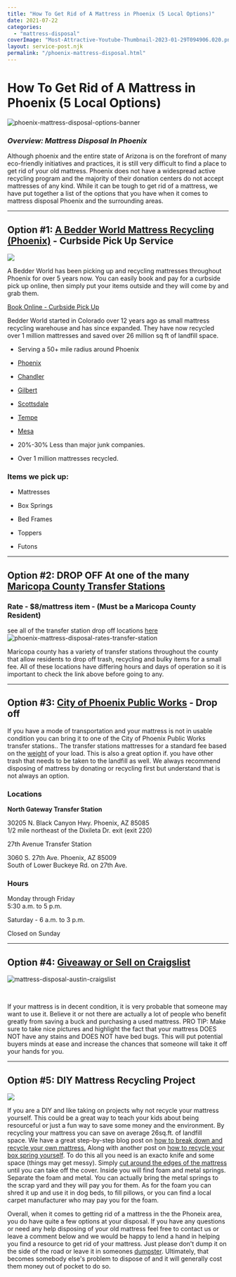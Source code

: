 ```yaml
---
title: "How To Get Rid of A Mattress in Phoenix (5 Local Options)"
date: 2021-07-22
categories: 
  - "mattress-disposal"
coverImage: "Most-Attractive-Youtube-Thumbnail-2023-01-29T094906.020.png"
layout: service-post.njk
permalink: "/phoenix-mattress-disposal.html"
---
```


# How To Get Rid of A Mattress in Phoenix (5 Local Options)

![phoenix-mattress-disposal-options-banner](/filtered-images/Most-Attractive-Youtube-Thumbnail-2023-01-29T094906.020-1024x576.png)

### _Overview: Mattress Disposal In Phoenix_

Although phoenix and the entire state of Arizona is on the forefront of many eco-friendly initiatives and practices, it is still very difficult to find a place to get rid of your old mattress. Phoenix does not have a widespread active recycling program and the majority of their donation centers do not accept mattresses of any kind. While it can be tough to get rid of a mattress, we have put together a list of the options that you have when it comes to mattress disposal Phoenix and the surrounding areas. 

* * *

## Option #1: [A Bedder World Mattress Recycling (Phoenix)](https://www.abedderworld.com/mattress-disposal-phoenix-az/) \- Curbside Pick Up Service

![](/filtered-images/Untitled-design-95-2-768x417.png)

A Bedder World has been picking up and recycling mattresses throughout Phoenix for over 5 years now. You can easily book and pay for a curbside pick up online, then simply put your items outside and they will come by and grab them.

[Book Online - Curbside Pick Up](https://www.abedderworld.com/mattress-disposal-phoenix-az/)

Bedder World started in Colorado over 12 years ago as small mattress recycling warehouse and has since expanded. They have now recycled over 1 million mattresses and saved over 26 million sq ft of landfill space.

- Serving a 50+ mile radius around Phoenix

- [Phoenix](https://www.abedderworld.com/mattress-disposal-phoenix-az/)

- [Chandler](https://www.abedderworld.com/mattress-disposal-chandler-az/)

- [Gilbert](https://www.abedderworld.com/mattress-disposal-gilbert-az/)

- [Scottsdale](https://www.abedderworld.com/mattress-disposal-scottsdale-az/)

- [Tempe](https://www.abedderworld.com/mattress-disposal-tempe-az/)

- [Mesa](https://www.abedderworld.com/mattress-disposal-mesa-az/)

- 20%-30% Less than major junk companies.

- Over 1 million mattresses recycled.

### Items we pick up:

- Mattresses

- Box Springs

- Bed Frames

- Toppers

- Futons

* * *

## Option #2: DROP OFF At one of the many [Maricopa County Transfer Stations](https://www.maricopa.gov/1576/Locations)

### Rate **- $8/mattress item** - (Must be a Maricopa County Resident)

see all of the transfer station drop off locations [here](https://www.maricopa.gov/1576/Locations)  
![phoenix-mattress-disposal-rates-transfer-station](/filtered-images/Screen-Shot-2021-07-21-at-8.22.33-PM-1024x152.png)

Maricopa county has a variety of transfer stations throughout the county that allow residents to drop off trash, recycling and bulky items for a small fee. All of these locations have differing hours and days of operation so it is important to check the link above before going to any. 

* * *

## Option #3: [City of Phoenix Public Works](https://www.phoenix.gov/publicworks/garbage/disposable) - Drop off

If you have a mode of transportation and your mattress is not in usable condition you can bring it to one of the City of Phoenix Public Works transfer stations.. The transfer stations mattresses for a standard fee based on the [weight](https://www.abedderworld.com/how-much-does-a-mattress-weigh.html/) of your load. This is also a great option if. you have other trash that needs to be taken to the landfill as well. We always recommend disposing of mattress by donating or recycling first but understand that is not always an option. 

### Locations 

**North Gateway Transfer Station**      

30205 N. Black Canyon Hwy. Phoenix, AZ 85085  
1/2 mile northeast of the Dixileta Dr. exit (exit 220)

27th Avenue Transfer Station

3060 S. 27th Ave. Phoenix, AZ 85009  
South of Lower Buckeye Rd. on 27th Ave.

### Hours

Monday through Friday  
5:30 a.m. to 5 p.m.

Saturday - 6 a.m. to 3 p.m.

Closed on Sunday

* * *

## Option #4: [Giveaway or Sell on Craigslist](https://tucson.craigslist.org/)

![mattress-disposal-austin-craigslist](/filtered-images/Screen-Shot-2019-12-11-at-8.06.07-AM-768x628.png)

[  
](https://austin.craigslist.org/)

If your mattress is in decent condition, it is very probable that someone may want to use it. Believe it or not there are actually a lot of people who benefit greatly from saving a buck and purchasing a used mattress. PRO TIP: Make sure to take nice pictures and highlight the fact that your mattress DOES NOT have any stains and DOES NOT have bed bugs. This will put potential buyers minds at ease and increase the chances that someone will take it off your hands for you.

* * *

## Option #5: DIY Mattress Recycling Project

![](/filtered-images/Screen-Shot-2019-04-08-at-1.56.55-PM-768x429.png)

If you are a DIY and like taking on projects why not recycle your mattress yourself. This could be a great way to teach your kids about being resourceful or just a fun way to save some money and the environment. By recycling your mattress you can save on average 26sq.ft. of landfill space. We have a great step-by-step blog post on [how to break down and recycle your own mattress.](https://www.abedderworld.com/how-to-recycle-a-mattress/) Along with another post on [how to recycle your box spring yourself](https://www.abedderworld.com/how-to-recycle-a-box-spring/). To do this all you need is an exacto knife and some space (things may get messy). Simply [cut around the edges of the mattress](https://www.abedderworld.com/how-to-cut-a-memory-foam-mattress.html/) until you can take off the cover. Inside you will find foam and metal springs. Separate the foam and metal. You can actually bring the metal springs to the scrap yard and they will pay you for them. As for the foam you can shred it up and use it in dog beds, to fill pillows, or you can find a local carpet manufacturer who may pay you for the foam.

Overall, when it comes to getting rid of a mattress in the the Phoneix area, you do have quite a few options at your disposal. If you have any questions or need any help disposing of your old mattress feel free to contact us or leave a comment below and we would be happy to lend a hand in helping you find a resource to get rid of your mattress. Just please don't dump it on the side of the road or leave it in someones [dumpster](https://www.abedderworld.com/get-rid-of-a-mattress-by-throwing-it-in-the-dumpster.html/). Ultimately, that becomes somebody else's problem to dispose of and it will generally cost them money out of pocket to do so.
